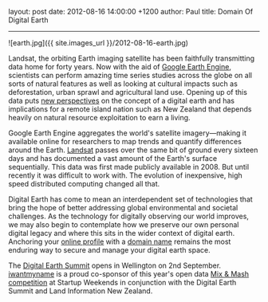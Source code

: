 layout: post
date: 2012-08-16 14:00:00 +1200
author: Paul
title: Domain Of Digital Earth



----

![earth.jpg]({{ site.images_url }}/2012-08-16-earth.jpg)

Landsat, the orbiting Earth imaging satellite has been faithfully transmitting data home for forty years. Now with the aid of [Google Earth Engine](https://earthengine.google.org/), scientists can perform amazing time series studies across the globe on all sorts of natural features as well as looking at cultural impacts such as deforestation, urban sprawl and agricultural land use. Opening up of this data puts [new perspectives](http://www.youtube.com/watch?v=Ezn1ne2Fj6Y) on the concept of a digital earth and has implications for a remote island nation such as New Zealand that depends heavily on natural resource exploitation to earn a living.

Google Earth Engine aggregates the world's satellite imagery—making it available online for researchers to map trends and quantify differences around the Earth.  [Landsat](http://landsat.gsfc.nasa.gov/about/) passes over the same bit of ground every sixteen days and has documented a vast amount of the Earth's surface sequentially. This data was first made publicly available in 2008. But until recently it was difficult to work with. The evolution of inexpensive, high speed distributed computing changed all that.

Digital Earth has come to mean an interdependent set of technologies that bring the hope of better addressing global environmental and societal challenges.  As the technology for digitally observing our world improves, we may also begin to contemplate how we preserve our own personal digital legacy and where this sits in the wider context of digital earth. Anchoring your [online profile](https://iwantmyname.co.nz/services/personal-profile/) with a [domain name](https://iwantmyname.co.nz/domains) remains the most enduring way to secure and manage your digital earth space. 

The [Digital Earth Summit](http://www.digitalearth12.org.nz/) opens in Wellington on 2nd September. [iwantmyname](https://iwantmyname.co.nz/) is a proud co-sponsor of this year's open data [Mix & Mash competition](http://www.mixandmash.org.nz/competitions) at Startup Weekends in conjunction with the Digital Earth Summit and Land Information New Zealand.
